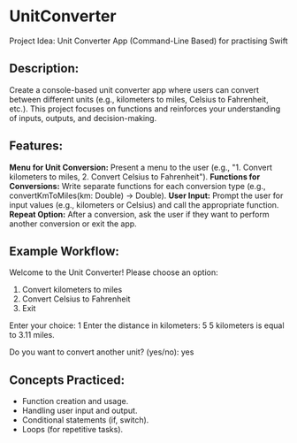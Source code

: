 # UnitConverter

Project Idea: Unit Converter App (Command-Line Based) for practising Swift

## Description:

Create a console-based unit converter app where users can convert between different units (e.g., kilometers to miles, Celsius to Fahrenheit, etc.). This project focuses on functions and reinforces your understanding of inputs, outputs, and decision-making.

## Features:

**Menu for Unit Conversion:**
Present a menu to the user (e.g., "1. Convert kilometers to miles, 2. Convert Celsius to Fahrenheit").
**Functions for Conversions:**
Write separate functions for each conversion type (e.g., convertKmToMiles(km: Double) -> Double).
**User Input:**
Prompt the user for input values (e.g., kilometers or Celsius) and call the appropriate function.
**Repeat Option:**
After a conversion, ask the user if they want to perform another conversion or exit the app.

## Example Workflow:

  Welcome to the Unit Converter!
  Please choose an option:
  1. Convert kilometers to miles
  2. Convert Celsius to Fahrenheit
  3. Exit
  
  Enter your choice: 1
  Enter the distance in kilometers: 5
  5 kilometers is equal to 3.11 miles.
  
  Do you want to convert another unit? (yes/no): yes


## Concepts Practiced:

- Function creation and usage.
- Handling user input and output.
- Conditional statements (if, switch).
- Loops (for repetitive tasks).

